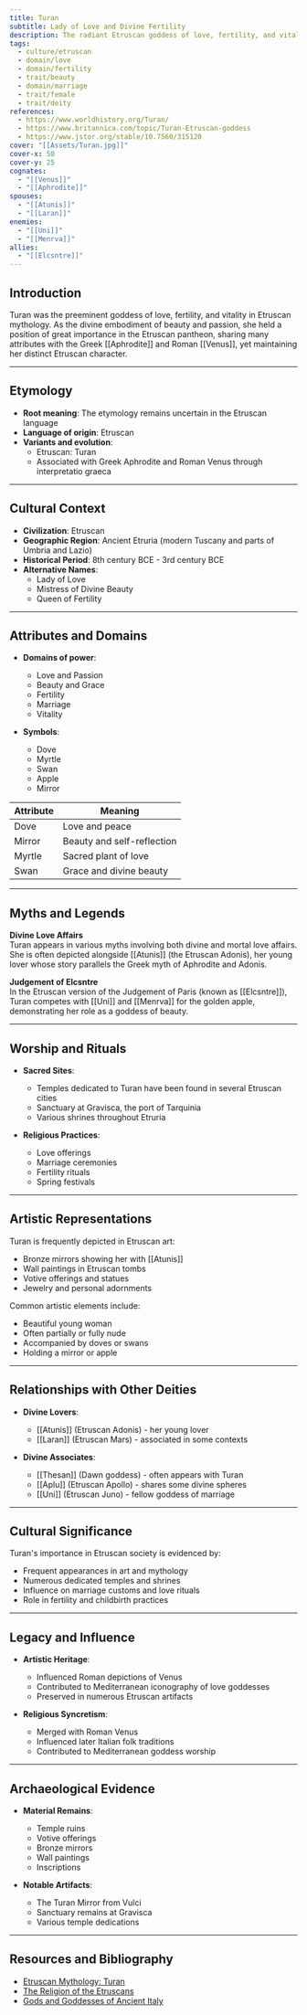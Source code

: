 ```yaml
---
title: Turan
subtitle: Lady of Love and Divine Fertility
description: The radiant Etruscan goddess of love, fertility, and vitality who bestowed beauty and passion upon both gods and mortals
tags:
  - culture/etruscan
  - domain/love
  - domain/fertility
  - trait/beauty
  - domain/marriage
  - trait/female
  - trait/deity
references:
  - https://www.worldhistory.org/Turan/
  - https://www.britannica.com/topic/Turan-Etruscan-goddess
  - https://www.jstor.org/stable/10.7560/315120
cover: "[[Assets/Turan.jpg]]"
cover-x: 50
cover-y: 25
cognates:
  - "[[Venus]]"
  - "[[Aphrodite]]"
spouses:
  - "[[Atunis]]"
  - "[[Laran]]"
enemies:
  - "[[Uni]]"
  - "[[Menrva]]"
allies:
  - "[[Elcsntre]]"
---
```

##  Introduction
Turan was the preeminent goddess of love, fertility, and vitality in Etruscan mythology. As the divine embodiment of beauty and passion, she held a position of great importance in the Etruscan pantheon, sharing many attributes with the Greek [[Aphrodite]] and Roman [[Venus]], yet maintaining her distinct Etruscan character.

---

## Etymology

- **Root meaning**: The etymology remains uncertain in the Etruscan language
- **Language of origin**: Etruscan
- **Variants and evolution**: 
  - Etruscan: Turan
  - Associated with Greek Aphrodite and Roman Venus through interpretatio graeca

---

##  Cultural Context

- **Civilization**: Etruscan
- **Geographic Region**: Ancient Etruria (modern Tuscany and parts of Umbria and Lazio)
- **Historical Period**: 8th century BCE - 3rd century BCE
- **Alternative Names**:
  - Lady of Love
  - Mistress of Divine Beauty
  - Queen of Fertility

---

## Attributes and Domains

- **Domains of power**: 
  - Love and Passion
  - Beauty and Grace
  - Fertility
  - Marriage
  - Vitality

- **Symbols**: 
  - Dove
  - Myrtle
  - Swan
  - Apple
  - Mirror

| Attribute | Meaning |
|-----------|----------|
| Dove | Love and peace |
| Mirror | Beauty and self-reflection |
| Myrtle | Sacred plant of love |
| Swan | Grace and divine beauty |

---

## Myths and Legends

**Divine Love Affairs**  
Turan appears in various myths involving both divine and mortal love affairs. She is often depicted alongside [[Atunis]] (the Etruscan Adonis), her young lover whose story parallels the Greek myth of Aphrodite and Adonis.

**Judgement of Elcsntre**  
In the Etruscan version of the Judgement of Paris (known as [[Elcsntre]]), Turan competes with [[Uni]] and [[Menrva]] for the golden apple, demonstrating her role as a goddess of beauty.

---

## Worship and Rituals

- **Sacred Sites**: 
  - Temples dedicated to Turan have been found in several Etruscan cities
  - Sanctuary at Gravisca, the port of Tarquinia
  - Various shrines throughout Etruria

- **Religious Practices**: 
  - Love offerings
  - Marriage ceremonies
  - Fertility rituals
  - Spring festivals

---

## Artistic Representations

Turan is frequently depicted in Etruscan art:
- Bronze mirrors showing her with [[Atunis]]
- Wall paintings in Etruscan tombs
- Votive offerings and statues
- Jewelry and personal adornments

Common artistic elements include:
- Beautiful young woman
- Often partially or fully nude
- Accompanied by doves or swans
- Holding a mirror or apple

---

## Relationships with Other Deities

- **Divine Lovers**:
  - [[Atunis]] (Etruscan Adonis) - her young lover
  - [[Laran]] (Etruscan Mars) - associated in some contexts

- **Divine Associates**:
  - [[Thesan]] (Dawn goddess) - often appears with Turan
  - [[Aplu]] (Etruscan Apollo) - shares some divine spheres
  - [[Uni]] (Etruscan Juno) - fellow goddess of marriage

---

## Cultural Significance

Turan's importance in Etruscan society is evidenced by:
- Frequent appearances in art and mythology
- Numerous dedicated temples and shrines
- Influence on marriage customs and love rituals
- Role in fertility and childbirth practices

---

## Legacy and Influence

- **Artistic Heritage**: 
  - Influenced Roman depictions of Venus
  - Contributed to Mediterranean iconography of love goddesses
  - Preserved in numerous Etruscan artifacts

- **Religious Syncretism**: 
  - Merged with Roman Venus
  - Influenced later Italian folk traditions
  - Contributed to Mediterranean goddess worship

---

## Archaeological Evidence

- **Material Remains**: 
  - Temple ruins
  - Votive offerings
  - Bronze mirrors
  - Wall paintings
  - Inscriptions

- **Notable Artifacts**: 
  - The Turan Mirror from Vulci
  - Sanctuary remains at Gravisca
  - Various temple dedications

---

## Resources and Bibliography

- [Etruscan Mythology: Turan](https://www.worldhistory.org/Turan/)
- [The Religion of the Etruscans](https://www.jstor.org/stable/10.7560/315120)
- [Gods and Goddesses of Ancient Italy](https://religions.wiki/index.php/Turan)